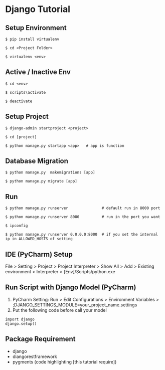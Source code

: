 # Django Tutorial

## Setup Environment
```
$ pip install virtualenv

$ cd <Project Folder>

$ virtualenv <env>
```

## Active / Inactive Env
```
$ cd <env>

$ scripts\activate

$ deactivate
```

## Setup Project
```
$ django-admin startproject <project>

$ cd [project]

$ python manage.py startapp <app>   # app is function
```

## Database Migration
```
$ python manage.py  makemigrations [app]

$ python manage.py migrate [app]
```

## Run
```
$ python manage.py runserver               # default run in 8000 port

$ python manage.py runserver 8080          # run in the port you want

$ ipconfig

$ python manage.py runserver 0.0.0.0:8000  # if you set the internal ip in ALLOWED_HOSTS of setting
```

## IDE (PyCharm) Setup
File > Setting > Project > Project Interpreter > Show All > Add > Existing environment > Interpreter > [Env]/Scripts/python.exe

## Run Script with Django Model (PyCharm)
1. PyCharm Setting: Run > Edit Configurations > Environment Variables > ;DJANGO_SETTINGS_MODULE=your_project_name.settings
2. Put the following code before call your model
```
import django
django.setup()
```

## Package Requirement
- django
- diangorestframework
- pygments (code highlighting [this tutorial require])
